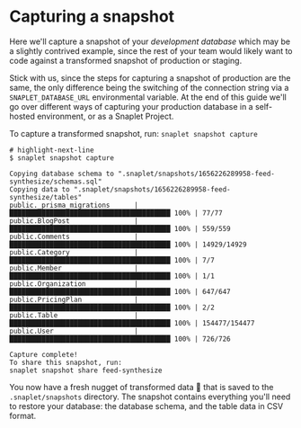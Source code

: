 # Capturing a snapshot

Here we'll capture a snapshot of your _development database_ which may be a slightly contrived example, since the rest of your team would likely want to code against a transformed snapshot of production or staging.

Stick with us, since the steps for capturing a snapshot of production are the same, the only difference being the switching of the connection string via a `SNAPLET_DATABASE_URL` environmental variable. At the end of this guide we'll go over different ways of capturing your production database in a self-hosted environment, or as a Snaplet Project.

To capture a transformed snapshot, run: `snaplet snapshot capture`

```terminal
# highlight-next-line
$ snaplet snapshot capture

Copying database schema to ".snaplet/snapshots/1656226289958-feed-synthesize/schemas.sql"
Copying data to ".snaplet/snapshots/1656226289958-feed-synthesize/tables"
public._prisma_migrations      | ████████████████████████████████████████ 100% | 77/77
public.BlogPost                | ████████████████████████████████████████ 100% | 559/559
public.Comments                | ████████████████████████████████████████ 100% | 14929/14929
public.Category                | ████████████████████████████████████████ 100% | 7/7
public.Member                  | ████████████████████████████████████████ 100% | 1/1
public.Organization            | ████████████████████████████████████████ 100% | 647/647
public.PricingPlan             | ████████████████████████████████████████ 100% | 2/2
public.Table                   | ████████████████████████████████████████ 100% | 154477/154477
public.User                    | ████████████████████████████████████████ 100% | 726/726

Capture complete!
To share this snapshot, run:
snaplet snapshot share feed-synthesize
```

You now have a fresh nugget of transformed data 🐥 that is saved to the `.snaplet/snapshots` directory.
The snapshot contains everything you'll need to restore your database: the database schema, and the table data in CSV format.

